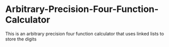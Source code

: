 # Arbitrary-Precision-Four-Function-Calculator
This is an arbitrary precision four function calculator that uses linked lists to store the digits
